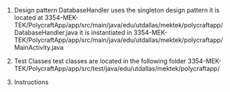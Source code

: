 1. Design pattern
	DatabaseHandler uses the singleton design pattern
	it is located at 3354-MEK-TEK/PolycraftApp/app/src/main/java/edu/utdallas/mektek/polycraftapp/DatabaseHandler.java
	it is instantiated in 3354-MEK-TEK/PolycraftApp/app/src/main/java/edu/utdallas/mektek/polycraftapp/MainActivity.java

2. Test Classes
	test classes are located in the following folder
	3354-MEK-TEK/PolycraftApp/app/src/test/java/edu/utdallas/mektek/polycraftapp/

3. Instructions
